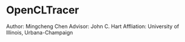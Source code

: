 OpenCLTracer
============

Author: Mingcheng Chen
Advisor: John C. Hart
Affliation: University of Illinois, Urbana-Champaign
